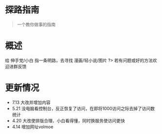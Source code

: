 # 探路指南
> 一个教你做事的指南

# 概述
给 伸手党/小白 指一条明路，去寻找 漫画/轻小说/图片
?> 若有问题或好的方法欢迎进群反馈

# 更新情况
- 7.13 大改并增加内容
- 5.21 没电脑看控制台，反正恢复了访问，在即将1000访问之际去掉了访问数统计
- 4.20 大改使排版合理、小白看得懂，同时换服务使访问更快 
- 4.14 增加网址volmoe
